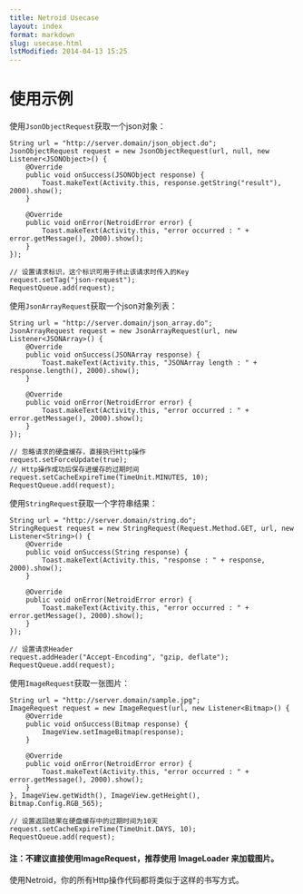 ```yaml
---
title: Netroid Usecase
layout: index
format: markdown
slug: usecase.html
lstModified: 2014-04-13 15:25
---
```


# 使用示例

使用`JsonObjectRequest`获取一个json对象：

    String url = "http://server.domain/json_object.do";
    JsonObjectRequest request = new JsonObjectRequest(url, null, new Listener<JSONObject>() {
        @Override
        public void onSuccess(JSONObject response) {
            Toast.makeText(Activity.this, response.getString("result"), 2000).show();
        }

        @Override
        public void onError(NetroidError error) {
            Toast.makeText(Activity.this, "error occurred : " + error.getMessage(), 2000).show();
        }
    });

    // 设置请求标识，这个标识可用于终止该请求时传入的Key
    request.setTag("json-request");
    RequestQueue.add(request);

使用`JsonArrayRequest`获取一个json对象列表：

    String url = "http://server.domain/json_array.do";
    JsonArrayRequest request = new JsonArrayRequest(url, new Listener<JSONArray>() {
        @Override
        public void onSuccess(JSONArray response) {
            Toast.makeText(Activity.this, "JSONArray length : " + response.length(), 2000).show();
        }

        @Override
        public void onError(NetroidError error) {
            Toast.makeText(Activity.this, "error occurred : " + error.getMessage(), 2000).show();
        }
    });

    // 忽略请求的硬盘缓存，直接执行Http操作
    request.setForceUpdate(true);
    // Http操作成功后保存进缓存的过期时间
    request.setCacheExpireTime(TimeUnit.MINUTES, 10);
    RequestQueue.add(request);

使用`StringRequest`获取一个字符串结果：

    String url = "http://server.domain/string.do";
    StringRequest request = new StringRequest(Request.Method.GET, url, new Listener<String>() {
        @Override
        public void onSuccess(String response) {
            Toast.makeText(Activity.this, "response : " + response, 2000).show();
        }

        @Override
        public void onError(NetroidError error) {
            Toast.makeText(Activity.this, "error occurred : " + error.getMessage(), 2000).show();
        }
    });

    // 设置请求Header
    request.addHeader("Accept-Encoding", "gzip, deflate");
    RequestQueue.add(request);

使用`ImageRequest`获取一张图片：

    String url = "http://server.domain/sample.jpg";
    ImageRequest request = new ImageRequest(url, new Listener<Bitmap>() {
        @Override
        public void onSuccess(Bitmap response) {
            ImageView.setImageBitmap(response);
        }

        @Override
        public void onError(NetroidError error) {
            Toast.makeText(Activity.this, "error occurred : " + error.getMessage(), 2000).show();
        }
    }, ImageView.getWidth(), ImageView.getHeight(), Bitmap.Config.RGB_565);

    // 设置返回结果在硬盘缓存中的过期时间为10天
    request.setCacheExpireTime(TimeUnit.DAYS, 10);
    RequestQueue.add(request);

#### 注：不建议直接使用ImageRequest，推荐使用 **ImageLoader** 来加载图片。

使用Netroid，你的所有Http操作代码都将类似于这样的书写方式。

